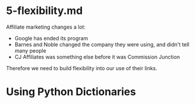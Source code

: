
# 5-flexibility.md

Affiliate marketing changes a lot:

- Google has ended its program
- Barnes and Noble changed the company they were using, and didn't tell many people
- CJ Affiliates was something else before it was Commission Junction

Therefore we need to build flexibility into our use of their links.

# Using Python Dictionaries



